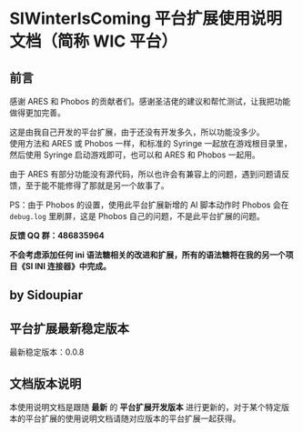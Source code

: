 # SIWinterIsComing 平台扩展使用说明文档（简称 WIC 平台）

## 前言

感谢 ARES 和 Phobos 的贡献者们。感谢圣洁佬的建议和帮忙测试，让我把功能做得更加完善。

这是由我自己开发的平台扩展，由于还没有开发多久，所以功能没多少。  
使用方法和 ARES 或 Phobos 一样，和标准的 Syringe 一起放在游戏根目录里，然后使用 Syringe 启动游戏即可，也可以和 ARES 和 Phobos 一起用。

由于 ARES 有部分功能没有源代码，所以也许会有兼容上的问题，遇到问题请反馈，至于能不能修得了那就是另一个故事了。

PS：由于 Phobos 的设置，使用此平台扩展新增的 AI 脚本动作时 Phobos 会在 `debug.log` 里刷屏，这是 Phobos 自己的问题，不是此平台扩展的问题。

**反馈 QQ 群：486835964**

**不会考虑添加任何 ini 语法糖相关的改进和扩展，所有的语法糖将在我的另一个项目《SI INI 连接器》中完成。**

## by Sidoupiar

## 平台扩展最新稳定版本

最新稳定版本：0.0.8

## 文档版本说明

本使用说明文档是跟随 **最新** 的 **平台扩展开发版本** 进行更新的，对于某个特定版本的平台扩展的使用说明文档请随对应版本的平台扩展一起获得。